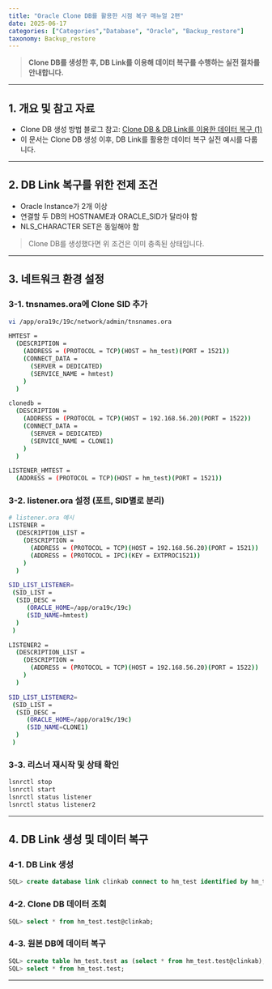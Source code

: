 ```yaml
---
title: "Oracle Clone DB를 활용한 시점 복구 매뉴얼 2편"
date: 2025-06-17
categories: ["Categories","Database", "Oracle", "Backup_restore"]
taxonomy: Backup_restore
---
```


> **Clone DB를 생성한 후, DB Link를 이용해 데이터 복구를 수행하는 실전 절차를 안내합니다.**

---

## 1. 개요 및 참고 자료

- Clone DB 생성 방법 블로그 참고: [Clone DB & DB Link를 이용한 데이터 복구 (1)](/categories/database/oracle/backup_restore/Database-Oracle-CloneDB-Recovery-1/)
- 이 문서는 Clone DB 생성 이후, DB Link를 활용한 데이터 복구 실전 예시를 다룹니다.

---

## 2. DB Link 복구를 위한 전제 조건

- Oracle Instance가 2개 이상
- 연결할 두 DB의 HOSTNAME과 ORACLE_SID가 달라야 함
- NLS_CHARACTER SET은 동일해야 함

> Clone DB를 생성했다면 위 조건은 이미 충족된 상태입니다.

---

## 3. 네트워크 환경 설정

### 3-1. tnsnames.ora에 Clone SID 추가
```bash
vi /app/ora19c/19c/network/admin/tnsnames.ora

HMTEST =
  (DESCRIPTION =
    (ADDRESS = (PROTOCOL = TCP)(HOST = hm_test)(PORT = 1521))
    (CONNECT_DATA =
      (SERVER = DEDICATED)
      (SERVICE_NAME = hmtest)
    )
  )

clonedb =
  (DESCRIPTION =
    (ADDRESS = (PROTOCOL = TCP)(HOST = 192.168.56.20)(PORT = 1522))
    (CONNECT_DATA =
      (SERVER = DEDICATED)
      (SERVICE_NAME = CLONE1)
    )
  )

LISTENER_HMTEST =
  (ADDRESS = (PROTOCOL = TCP)(HOST = hm_test)(PORT = 1521))
```

### 3-2. listener.ora 설정 (포트, SID별로 분리)
```bash
# listener.ora 예시
LISTENER =
  (DESCRIPTION_LIST =
    (DESCRIPTION =
      (ADDRESS = (PROTOCOL = TCP)(HOST = 192.168.56.20)(PORT = 1521))
      (ADDRESS = (PROTOCOL = IPC)(KEY = EXTPROC1521))
    )
  )

SID_LIST_LISTENER=
 (SID_LIST =
  (SID_DESC =
     (ORACLE_HOME=/app/ora19c/19c)
     (SID_NAME=hmtest)
  )
 )

LISTENER2 =
  (DESCRIPTION_LIST =
    (DESCRIPTION =
      (ADDRESS = (PROTOCOL = TCP)(HOST = 192.168.56.20)(PORT = 1522))
    )
  )

SID_LIST_LISTENER2=
 (SID_LIST =
  (SID_DESC =
     (ORACLE_HOME=/app/ora19c/19c)
     (SID_NAME=CLONE1)
  )
 )
```

### 3-3. 리스너 재시작 및 상태 확인
```bash
lsnrctl stop
lsnrctl start
lsnrctl status listener
lsnrctl status listener2
```

---

## 4. DB Link 생성 및 데이터 복구

### 4-1. DB Link 생성
```sql
SQL> create database link clinkab connect to hm_test identified by hm_test using 'clonedb';
```

### 4-2. Clone DB 데이터 조회
```sql
SQL> select * from hm_test.test@clinkab;
```

### 4-3. 원본 DB에 데이터 복구
```sql
SQL> create table hm_test.test as (select * from hm_test.test@clinkab);
SQL> select * from hm_test.test;
```

---
